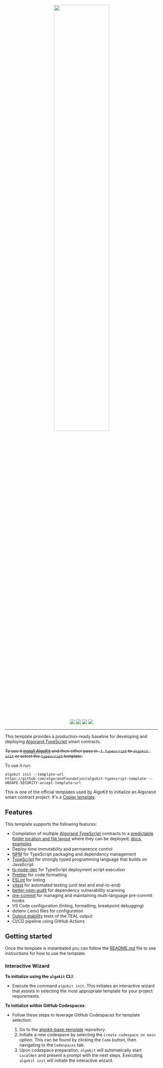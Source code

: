 <div align="center">
<a href="https://github.com/algorandfoundation/algokit-typescript-template"><img src="https://bafkreihnmpvtrgloxz5exuk2ybfxkeq5b2ka5vxfjejjslswl5ecr7pvpy.ipfs.nftstorage.link/" width=60%></a>
</div>

<p align="center">
    <a target="_blank" href="https://github.com/algorandfoundation/algokit-cli"><img src="https://img.shields.io/badge/docs-repository-00dc94?logo=github&style=flat.svg" /></a>
    <a target="_blank" href="https://developer.algorand.org/algokit/"><img src="https://img.shields.io/badge/learn-AlgoKit-00dc94?logo=algorand&mac=flat.svg" /></a>
    <a target="_blank" href="https://github.com/algorandfoundation/algokit-python-template"><img src="https://img.shields.io/github/stars/algorandfoundation/algokit-typescript-template?color=00dc94&logo=star&style=flat" /></a>
    <a target="_blank" href="https://developer.algorand.org/algokit/"><img  src="https://api.visitorbadge.io/api/visitors?path=https%3A%2F%2Fgithub.com%2Falgorandfoundation%2Falgokit-typescript-template&countColor=%2300dc94&style=flat" /></a>
</p>

---

This template provides a production-ready baseline for developing and deploying [Algorand TypeScript](https://github.com/algorandfoundation/puya-ts) smart contracts.

~~To use it [install AlgoKit](https://github.com/algorandfoundation/algokit-cli#readme) and then either pass in `-t typescript` to `algokit init` or select the `typescript` template.~~

To use it run:
```
algokit init --template-url https://github.com/algorandfoundation/algokit-typescript-template --UNSAFE-SECURITY-accept-template-url
```

This is one of the official templates used by AlgoKit to initialize an Algorand smart contract project. It's a [Copier template](https://copier.readthedocs.io/en/stable/).

## Features

This template supports the following features:

- Compilation of multiple [Algorand TypeScript](https://github.com/algorandfoundation/puya-ts/) contracts to a [predictable folder location and file layout](template_content/smart_contracts) where they can be deployed; [docs](https://github.com/algorandfoundation/puya-ts/), [examples](https://github.com/algorandfoundation/puya-ts/tree/main/examples)
- Deploy-time immutability and permanence control
- [NPM](https://www.npmjs.com/) for TypeScript packaging and dependency management
- [TypeScript](https://www.typescriptlang.org/) for strongly typed programming language that builds on JavaScript
- [ts-node-dev](https://github.com/wclr/ts-node-dev) for TypeScript deployment script execution
- [Prettier](https://prettier.io/) for code formatting
- [ESLint](https://eslint.org/) for linting
- [vitest](https://vitest.dev/) for automated testing (unit test and end-to-end)
- [better-npm-audit](https://github.com/jeemok/better-npm-audit#readme) for dependency vulnerability scanning
- [pre-commit](https://pre-commit.com/) for managing and maintaining multi-language pre-commit hooks
- VS Code configuration (linting, formatting, breakpoint debugging)
- dotenv (.env) files for configuration
- [Output stability](https://github.com/algorandfoundation/algokit-cli/blob/main/docs/articles/output_stability.md) tests of the TEAL output
- CI/CD pipeline using GitHub Actions

## Getting started

Once the template is instantiated you can follow the [README.md](template_content/README.md.jinja) file to see instructions for how to use the template.

### Interactive Wizard

**To initialize using the `algokit` CLI**:

- Execute the command `algokit init`. This initiates an interactive wizard that assists in selecting the most appropriate template for your project requirements.

**To initialize within GitHub Codespaces**:

- Follow these steps to leverage GitHub Codespaces for template selection:

  1. Go to the [algokit-base-template](https://github.com/algorandfoundation/algokit-base-template) repository.
  2. Initiate a new codespace by selecting the `Create codespace on main` option. This can be found by clicking the `Code` button, then navigating to the `Codespaces` tab.
  3. Upon codespace preparation, `algokit` will automatically start `LocalNet` and present a prompt with the next steps. Executing `algokit init` will initiate the interactive wizard.
